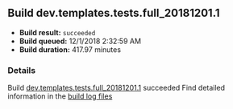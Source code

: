 ## Build dev.templates.tests.full_20181201.1
- **Build result:** `succeeded`
- **Build queued:** 12/1/2018 2:32:59 AM
- **Build duration:** 417.97 minutes
### Details
Build [dev.templates.tests.full_20181201.1](https://winappstudio.visualstudio.com/web/build.aspx?pcguid=a4ef43be-68ce-4195-a619-079b4d9834c2&builduri=vstfs%3a%2f%2f%2fBuild%2fBuild%2f26661) succeeded
Find detailed information in the [build log files](https://uwpctdiags.blob.core.windows.net/buildlogs/dev.templates.tests.full_20181201.1_logs.zip)
